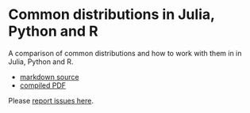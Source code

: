 # Common distributions in Julia, Python and R

A comparison of common distributions and how to work with them in in Julia, Python and R.


- [markdown source](commonDistributionsInJuliaPythonR.md)
- [compiled PDF](commonDistributionsInJuliaPythonR.pdf)

Please [report issues here](https://github.com/sylvaticus/commonDistributionsInJuliaPythonR/issues).
